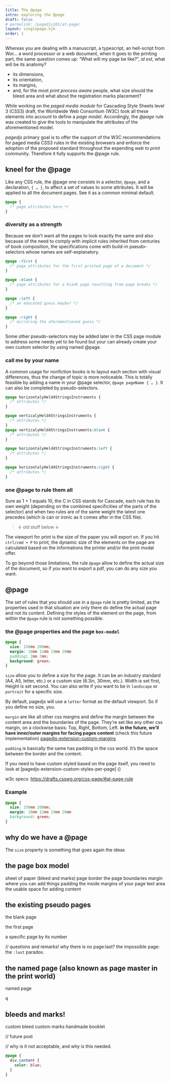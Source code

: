 ```yaml
---
title: The @page
intro: exploring the @page
draft: false
# permalink: /pagedjs101/at-page/
layout: singlepage.njk
order: 1
---
```


Whereas you are dealing with a manuscript, a typescript, an hell-script from Wor… a word processor or a web document, when it goes to the printing part, the same question comes up: “What will my page be like?”, _id est_, what will be its anatomy?

- its dimensions,
- its orientation,
- its margins,
- and, for the most _print process aware_ people, what size should the bleed area and what about the registration marks placement?

While working on the _paged media module_ for Cascading Style Sheets level 3 (CSS3) draft, the Worldwide Web Consortium (W3C) took all these elements into account to define a _page model_. Accordingly, the _@page_ rule was created to give the tools to manipulate the attributes of the aforementioned model.

_pagedjs_ primary goal is to offer the support of the W3C recommendations for paged media CSS3 rules in the existing browsers and enforce the adoption of the proposed standard throughout the expending _web to print_ community. Therefore it fully supports the @page rule.

## kneel for the @page

Like any CSS rule, the @page one consists in a selector, `@page`, and a declaration, `{ … }`, to affect a set of values to some attributes. It will be applied to all the document pages. See it as a common minimal default.

```css
@page {
  /* page attributes here */
}
```

### diversity as a strength

Because we don’t want all the pages to look exactly the same and also because of the need to comply with implicit rules inherited from centuries of book composition, the specifications come with build-in pseudo-selectors whose names are self-explanatory.

```css
@page :first {
  /* page attributes for the first printed page of a document */
}

@page :blank {
  /* page attributes for a blank page resulting from page breaks */
}

@page :left {
  /* an educated guess maybe? */
}

@page :right {
  /* mirroring the aforementioned guess */
}
```

Some other pseudo-selectors may be added later in the CSS page module to address some needs yet to be found but your can already create your own custom selector by using named @page.

### call me by your name

A common usage for nonfiction books is to layout each section with visual differences, thus the change of topic is more noticeable. This is totally feasible by adding a name in your @page selector, `@page pageName { … }`. It can also be completed by pseudo-selectors.

```css
@page horizontalyHeld4StringsInstruments {
  /* attributes */
}

@page verticalyHeld4StringsInstruments {
  /* attributes */
}
@page verticalyHeld4StringsInstruments:blank {
  /* attributes */
}

@page horizontalyHeld4StringsInstruments:left {
  /* attributes */
}

@page horizontalyHeld4StringsInstruments:right {
  /* attributes */
}
```

### one @page to rule them all

Sure as 1 + 1 equals 10, the C in CSS stands for Cascade, each rule has its own weight (depending on the combined specificities of the parts of the selector) and when two rules are of the same weight the latest one precedes (which is can or ironic as it comes after in the CSS file).

> ↓ old stuff below ↓

The viewport for print is the size of the paper you will export on.
If you hit `ctrl/cmd + P` to print, the dynamic size of the elements on the page are calculated based on the informations the printer and/or the print modal offer.

To go beyond those limitations, the rule `@page` allow to define the actual size of the document, so if you want to export a pdf, you can do any size you want.

## @page

The set of rules that you should use in a `@page` rule is pretty limited, as the properties used in that situation are only there do define the actual page and not its content. Defining the styles of the element on the page, from within the `@page` rule is not something possible.

### the @page properties and the page `box-model`

```css
@page {
  size: 150mm 200mm;
  margin: 18mm 12mm 19mm 20mm
  padding: 2mm 3mm;
  background: green;
}
```

`size` allow you to define a size for the page. It can be an industry standard (A4, A5, letter, etc.) or a custom size (6.3in, 30mm, etc.). Width is set first, Height is set second. You can also write if you want to be in `landscape` or `portrait` for a specific size.

By default, pagedjs will use a `letter` format as the default viewport. So if you define no size, you.

`margin` are like all other css margins and define the margin between the content area and the boundaries of the page. They’re set like any other css margin, on a clockwise basis: Top, Right, Bottom, Left. **in the future, we’ll have inner/outer margins for facing pages content** (check this future implementation) [pagedjs-extension-custom-margins]()

`padding` is basically the same has padding in the css world. It’s the space between the border and the content.

If you need to have custom styled based on the page itself, you need to look at [pagedjs-extension-custom-styles-per-page] ()

w3c specs: https://drafts.csswg.org/css-page/#at-page-rule

### Example

```css
@page {
  size: 150mm 200mm;
  margin: 18mm 12mm 19mm 20mm
  background: green;
}
```

## why do we have a @page

The `size` property is something that goes again the ideas

## the page box model

sheet of paper (bleed and marks)
page border the page boundaries
margin where you can add things
padding the inside margins of your page
text area the usable space for adding content

## the existing pseudo pages

the blank page

the first page

a specific page by its number

// questions and remarks!
why there is no page:last?
the impossible page: the `:last` paradox.

## the named page (also known as page master in the print world)

named page

q

## bleeds and marks!

custom bleed
custom marks
handmade booklet

// future post

// why is it not acceptable, and why is this needed.

```css
@page {
  div.content {
    color: blue;
  }
}
```
